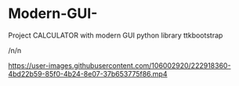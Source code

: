 # Modern-GUI-
Project CALCULATOR with modern GUI python library ttkbootstrap 

/n/n





https://user-images.githubusercontent.com/106002920/222918360-4bd22b59-85f0-4b24-8e07-37b653775f86.mp4

